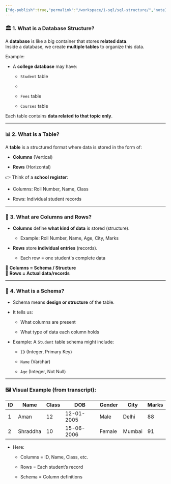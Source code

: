 ```yaml
---
{"dg-publish":true,"permalink":"/workspace/1-sql/sql-structure/","noteIcon":""}
---
```


### 🏛️ **1. What is a Database Structure?**

A **database** is like a big container that stores **related data**.  
Inside a database, we create **multiple tables** to organize this data.

Example:

- A **college database** may have:
    
    - `Student` table
    - 
        
    - `Fees` table
        
    - `Courses` table
        

Each table contains **data related to that topic only**.

---

### 📊 **2. What is a Table?**

A **table** is a structured format where data is stored in the form of:

- **Columns** (Vertical)
    
- **Rows** (Horizontal)
    

👉 Think of a **school register**:

- Columns: Roll Number, Name, Class
    
- Rows: Individual student records
    

---

### 📌 **3. What are Columns and Rows?**

- **Columns** define **what kind of data** is stored (structure).
    
    - Example: Roll Number, Name, Age, City, Marks
        
- **Rows** store **individual entries** (records).
    
    - Each row = one student's complete data
        

📢 **Columns = Schema / Structure**  
📢 **Rows = Actual data/records**

---

### 🧱 **4. What is a Schema?**

- Schema means **design or structure** of the table.
    
- It tells us:
    
    - What columns are present
        
    - What type of data each column holds
        
- Example: A `Student` table schema might include:
    
    - `ID` (Integer, Primary Key)
        
    - `Name` (Varchar)
        
    - `Age` (Integer, Not Null)
        

---

### 🖼️ **Visual Example (from transcript)**:

|ID|Name|Class|DOB|Gender|City|Marks|
|---|---|---|---|---|---|---|
|1|Aman|12|12-01-2005|Male|Delhi|88|
|2|Shraddha|10|15-06-2006|Female|Mumbai|91|

- Here:
    
    - Columns = ID, Name, Class, etc.
        
    - Rows = Each student’s record
        
    - Schema = Column definitions

